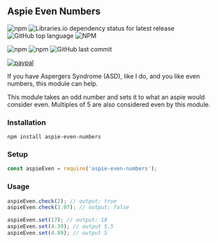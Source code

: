 ## Aspie Even Numbers

![npm](https://img.shields.io/npm/v/aspie-even-numbers)
![Libraries.io dependency status for latest release](https://img.shields.io/librariesio/release/npm/aspie-even-numbers)
![GitHub top language](https://img.shields.io/github/languages/top/aspiesoft/aspie-even-numbers)
![NPM](https://img.shields.io/npm/l/packageName)

![npm](https://img.shields.io/npm/dw/aspie-even-numbers)
![npm](https://img.shields.io/npm/dm/aspie-even-numbers)
![GitHub last commit](https://img.shields.io/github/last-commit/aspiesoft/aspie-even-numbers)

[![paypal](https://img.shields.io/badge/buy%20me%20a%20coffee-paypal-blue)](http://buymeacoffee.aspiesoft.com/)

If you have Aspergers Syndrome (ASD), like I do, and you like even numbers, this module can help.

This module takes an odd number and sets it to what an aspie would consider even.
Multiples of 5 are also considered even by this module.

### Installation

```shell script
npm install aspie-even-numbers
```

### Setup

```js
const aspieEven = require('aspie-even-numbers');
```

### Usage

```js
aspieEven.check(2); // output: true
aspieEven.check(3.07); // output: false

aspieEven.set(17); // output: 18
aspieEven.set(4.39); // output 5.5
aspieEven.set(4.89); // output 5
```
